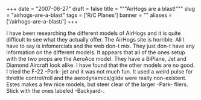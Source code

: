 
+++
date = "2007-06-27"
draft = false
title = """AirHogs are a blast!"""
slug = "airhogs-are-a-blast"
tags = ['R/C Planes']
banner = ""
aliases = ['/airhogs-are-a-blast/']
+++


I have been researching the different models of AirHogs and it is quite difficult to see what they actually offer. The AirHogs site is horrible. All I have to say is infomercials and the web don-t mix. They just don-t have any information on the different models. It appears that all of the ones setup with the two props are the AeroAce model. They have a BiPlane, Jet and Diamond Aircraft look alike. I have found that the other models are no good. I tried the F-22 -Park- jet and it was not much fun. It used a weird pulse for throttle control/roll and the aerodynamics/glide were really non-existent. Estes makes a few nice models, but steer clear of the larger -Park- fliers. Stick with the ones labeled -Backyard-.




